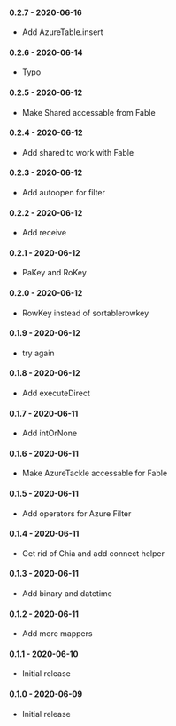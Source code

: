 #### 0.2.7 - 2020-06-16
* Add AzureTable.insert
#### 0.2.6 - 2020-06-14
* Typo
#### 0.2.5 - 2020-06-12
* Make Shared accessable from Fable
#### 0.2.4 - 2020-06-12
* Add shared to work with Fable
#### 0.2.3 - 2020-06-12
* Add autoopen for filter
#### 0.2.2 - 2020-06-12
* Add receive
#### 0.2.1 - 2020-06-12
* PaKey and RoKey
#### 0.2.0 - 2020-06-12
* RowKey instead of sortablerowkey
#### 0.1.9 - 2020-06-12
* try again
#### 0.1.8 - 2020-06-12
* Add executeDirect
#### 0.1.7 - 2020-06-11
* Add intOrNone
#### 0.1.6 - 2020-06-11
* Make AzureTackle accessable for Fable
#### 0.1.5 - 2020-06-11
* Add operators for Azure Filter
#### 0.1.4 - 2020-06-11
* Get rid of Chia and add connect helper
#### 0.1.3 - 2020-06-11
* Add binary and datetime
#### 0.1.2 - 2020-06-11
* Add more mappers
#### 0.1.1 - 2020-06-10
* Initial release
#### 0.1.0 - 2020-06-09
* Initial release
